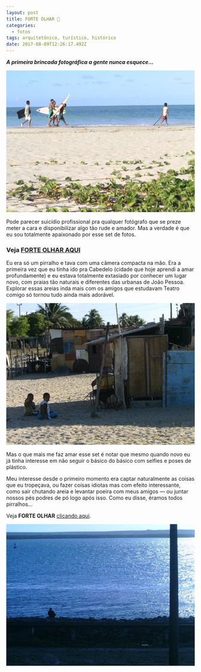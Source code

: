 ```yaml
---
layout: post
title: FORTE OLHAR 🏰
categories:
  - fotos
tags: arquitetônico, turístico, histórico
date: 2017-08-09T12:26:17.492Z
---
```

***A primeira brincada fotográfica a gente nunca esquece…***

![](/images/uploads/1_2_aaks11e2iluq9gvrsuyg.jpeg)

Pode parecer suicídio profissional pra qualquer fotógrafo que se preze meter a cara e disponibilizar algo tão rude e amador. Mas a verdade é que eu sou totalmente apaixonado por esse set de fotos.

### Veja [FORTE OLHAR AQUI](https://www.flickr.com/photos/macalango/albums/72157668475034852/with/27232226255/)

Eu era só um pirralho e tava com uma câmera compacta na mão. Era a primeira vez que eu tinha ido pra Cabedelo (cidade que hoje aprendi a amar profundamente) e eu estava totalmente extasiado por conhecer um lugar novo, com praias tão naturais e diferentes das urbanas de João Pessoa. Explorar essas areias inda mais com os amigos que estudavam Teatro comigo só tornou tudo ainda mais adorável.

![left](/images/uploads/1_dmm4chakviis5v5u_5c6tw.jpeg)

Mas o que mais me faz amar esse set é notar que mesmo quando novo eu já tinha interesse em não seguir o básico do básico com selfies e poses de plástico.

Meu interesse desde o primeiro momento era captar naturalmente as coisas que eu tropeçava, ou fazer coisas idiotas mas com efeito interessante, como sair chutando areia e levantar poeira com meus amigos — ou juntar nossos pés podres de pó logo após isso.
Como eu disse, éramos todos pirralhos…

Veja **FORTE OLHAR** [clicando aqui](https://www.flickr.com/photos/macalango/albums/72157668475034852/with/27232226255/).

![](/images/uploads/1_5ya1lnkuvutba-azl0tp-w.jpeg)